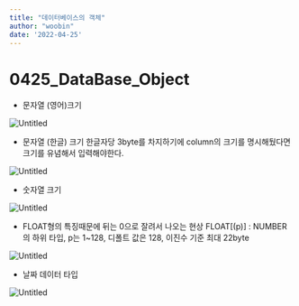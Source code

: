 ```yaml
---
title: "데이터베이스의 객체"
author: "woobin"
date: '2022-04-25'
---
```


# 0425_DataBase_Object

- 문자열 (영어)크기

![Untitled](/Images/0425_DataBase_Object/Untitled.png)

- 문자열 (한글) 크기
한글자당 3byte를 차지하기에 column의 크기를 명시해뒀다면 크기를 유념해서 입력해야한다.

![Untitled](/Images/0425_DataBase_Object/Untitled%201.png)

- 숫자열 크기

![Untitled](/Images/0425_DataBase_Object/Untitled%202.png)

- FLOAT형의 특징때문에 뒤는 0으로 잘려서 나오는 현상
FLOAT[(p)] : NUMBER의 하위 타입, p는 1~128, 디폴트 값은 128, 이진수 기준 최대 22byte

![Untitled](/Images/0425_DataBase_Object/Untitled%203.png)

- 날짜 데이터 타입

![Untitled](/Images/0425_DataBase_Object/Untitled%204.png)